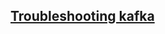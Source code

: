 

## [Troubleshooting kafka](https://www2.slideshare.net/ConfluentInc/troubleshooting-kafka-common-issues?next_slideshow=1)

